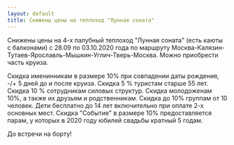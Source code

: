 ```yaml
---
layout: default
title: Снижены цены на теплоход "Лунная соната"
---
```


Снижены цены на 4-х палубный теплоход "Лунная соната" (есть каюты с балконами) с 28.09 по 03.10.2020 года  по маршруту Москва-Калязин-Тутаев-Ярославль-Мышкин-Углич-Тверь-Москва.
Можно приобрести часть круиза.
 
Скидка именинникам в размере 10% при совпадении даты рождения, -/+ 5 дней до и после круиза.
Скидка 5 % туристам старше 55 лет.
Скидка 10 % сотрудникам силовых структур.
Скидка молодоженам 10%, а также их друзьям и родственникам.
Скидка до 10% группам от 10 человек.
Дети бесплатно до 14 лет включительно при оплате 2-х основных мест.
Скидка "Событие" в размере 10% предоставляется парам, у которых в 2020 году юбилей свадьбы кратный 5 годам.
 
До встречи на борту!